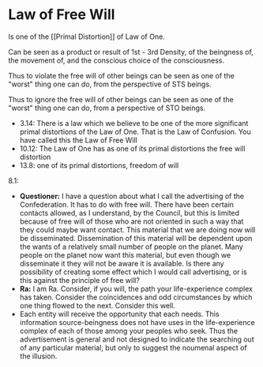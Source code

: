 # Law of Free Will
Is one of the [[Primal Distortion]] of Law of One. 

Can be seen as a product or result of 1st - 3rd Density, of the beingness of, the movement of, and the conscious choice of the consciousness.

Thus to violate the free will of other beings can be seen as one of the "worst" thing one can do, from the perspective of STS beings.

Thus to ignore the free will of other beings can be seen as one of the "worst" thing one can do, from a perspective of STO beings.

- 3.14: There is a law which we believe to be one of the more significant primal distortions of the Law of One. That is the Law of Confusion. You have called this the Law of Free Will
- 10.12: The Law of One has as one of its primal distortions the free will distortion
- 13.8: one of its primal distortions, freedom of will

8.1:
- **Questioner:** I have a question about what I call the advertising of the Confederation. It has to do with free will. There have been certain contacts allowed, as I understand, by the Council, but this is limited because of free will of those who are not oriented in such a way that they could maybe want contact. This material that we are doing now will be disseminated. Dissemination of this material will be dependent upon the wants of a relatively small number of people on the planet. Many people on the planet now want this material, but even though we disseminate it they will not be aware it is available. Is there any possibility of creating some effect which I would call advertising, or is this against the principle of free will?
- **Ra:** I am Ra. Consider, if you will, the path your life-experience complex has taken. Consider the coincidences and odd circumstances by which one thing flowed to the next. Consider this well.
- Each entity will receive the opportunity that each needs. This information source-beingness does not have uses in the life-experience complex of each of those among your peoples who seek. Thus the advertisement is general and not designed to indicate the searching out of any particular material, but only to suggest the noumenal aspect of the illusion.
